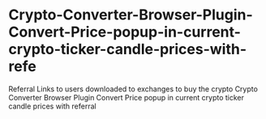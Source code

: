 # Crypto-Converter-Browser-Plugin-Convert-Price-popup-in-current-crypto-ticker-candle-prices-with-refe
Referral Links to users downloaded to exchanges to buy the crypto Crypto Converter Browser Plugin Convert Price popup in current crypto ticker candle prices with referral
